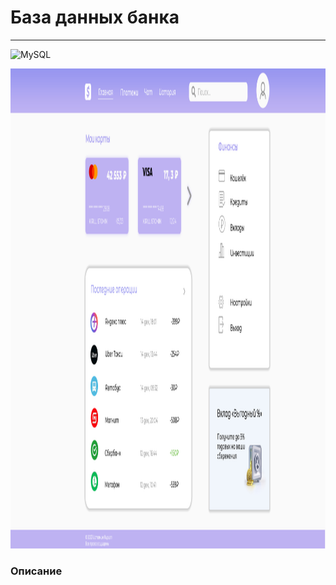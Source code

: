 # База данных банка 
---
![MySQL](https://img.shields.io/badge/mysql-%2300f.svg?style=for-the-badge&logo=mysql&logoColor=white)

<img src="assets/online_bank_ui.jpg" width="1024" height="768" alt="online_bank_ui"/>

### Описание
